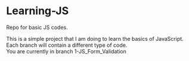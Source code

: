 # Learning-JS
Repo for basic JS codes.

This is a simple project that I am doing to learn the basics of JavaScript.
Each branch will contain a different type of code.
<br>
You are currently in branch 1-JS_Form_Validation

